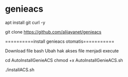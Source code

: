 # genieacs
apt install git curl -y

git clone https://github.com/alijayanet/genieacs

==========install genieacs otomatis===========

Download file bash Ubah hak akses file menjadi execute

cd AutoInstallGenieACS
chmod +x AutoInstallGenieACS.sh

./installACS.sh

